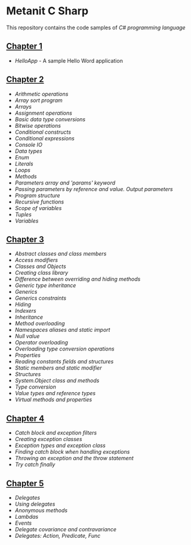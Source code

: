Metanit C Sharp
==============================
This repository contains the code samples of *C# programming language*

## [Chapter 1](https://github.com/Maksim-Shkrabkou/Metanit_C_Sharp/tree/main/Chapter_1_Introduction_in_CSharp/HelloApp)
* *HelloApp* - A sample Hello Word application

## [Chapter 2](https://github.com/Maksim-Shkrabkou/C_Sharp/tree/main/Chapter_2_CSharp_programming_basics/Program_Structure)
* *Arithmetic operations*
* *Array sort program*
* *Arrays*
* *Assignment operations*
* *Basic data type conversions*
* *Bitwise operations* 
* *Conditional constructs*
* *Conditional expressions*
* *Console IO*
* *Data types*
* *Enum*
* *Literals*
* *Loops*
* *Methods*
* *Parameters array and 'params' keyword*
* *Passing parameters by reference and value. Output parameters*
* *Program structure*
* *Recursive functions*
* *Scope of variables*
* *Tuples*
* *Variables*

## [Chapter 3](https://github.com/Maksim-Shkrabkou/C_Sharp/tree/main/Chapter_3_Classes_OOP)
* *Abstract classes and class members*
* *Access modifiers*
* *Classes and Objects*
* *Creating class library*
* *Difference between overriding and hiding methods*
* *Generic type inheritance*
* *Generics*
* *Generics constraints*
* *Hiding*
* *Indexers*
* *Inheritance*
* *Method overloading*
* *Namespaces aliases and static import*
* *Null value*
* *Operator overloading*
* *Overloading type conversion operations*
* *Properties*
* *Reading constants fields and structures*
* *Static members and static modifier*
* *Structures*
* *System.Object class and methods*
* *Type conversion*
* *Value types and reference types*
* *Virtual methods and properties*

## [Chapter 4](https://github.com/Maksim-Shkrabkou/C_Sharp/tree/main/Chapter_4_Exception_handling)
* *Catch block and exception filters*
* *Creating exception classes*
* *Exception types and exception class*
* *Finding catch block when handling exceptions*
* *Throwing an exception and the throw statement*
* *Try catch finally*

## [Chapter 5](https://github.com/Maksim-Shkrabkou/C_Sharp/tree/main/Chapter_5_Delegates_Events_Lambdas)
* *Delegates*
* *Using delegates*
* *Anonymous methods*
* *Lambdas*
* *Events*
* *Delegate covariance and contravariance*
* *Delegates: Action, Predicate, Func*